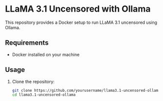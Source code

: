 # LLaMA 3.1 Uncensored with Ollama

This repository provides a Docker setup to run LLaMA 3.1 uncensored using Ollama.

## Requirements
- Docker installed on your machine

## Usage

1. Clone the repository:
   ```bash
   git clone https://github.com/yourusername/llama3.1-uncensored-ollama.git
   cd llama3.1-uncensored-ollama
